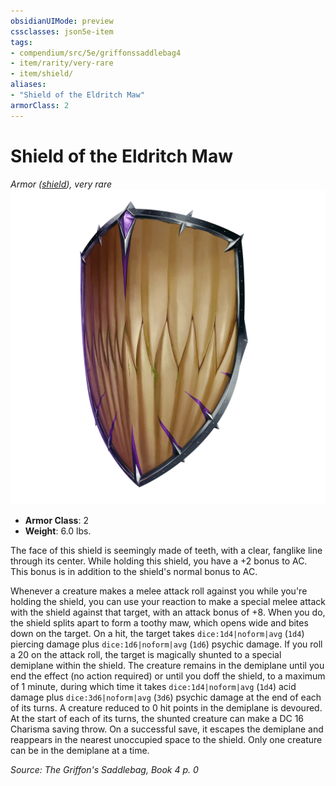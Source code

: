 ```yaml
---
obsidianUIMode: preview
cssclasses: json5e-item
tags:
- compendium/src/5e/griffonssaddlebag4
- item/rarity/very-rare
- item/shield/
aliases: 
- "Shield of the Eldritch Maw"
armorClass: 2
---
```

# Shield of the Eldritch Maw
*Armor ([shield](compendium/items/shield.md)), very rare*  
![](https://raw.githubusercontent.com/TheGiddyLimit/homebrew-img/main/img/GriffonsSaddlebag4/Items/Shield-of-the-Eldritch-Maw.webp#right)  

- **Armor Class**: 2
- **Weight**: 6.0 lbs.

The face of this shield is seemingly made of teeth, with a clear, fanglike line through its center. While holding this shield, you have a +2 bonus to AC. This bonus is in addition to the shield's normal bonus to AC.

Whenever a creature makes a melee attack roll against you while you're holding the shield, you can use your reaction to make a special melee attack with the shield against that target, with an attack bonus of +8. When you do, the shield splits apart to form a toothy maw, which opens wide and bites down on the target. On a hit, the target takes `dice:1d4|noform|avg` (`1d4`) piercing damage plus `dice:1d6|noform|avg` (`1d6`) psychic damage. If you roll a 20 on the attack roll, the target is magically shunted to a special demiplane within the shield. The creature remains in the demiplane until you end the effect (no action required) or until you doff the shield, to a maximum of 1 minute, during which time it takes `dice:1d4|noform|avg` (`1d4`) acid damage plus `dice:3d6|noform|avg` (`3d6`) psychic damage at the end of each of its turns. A creature reduced to 0 hit points in the demiplane is devoured. At the start of each of its turns, the shunted creature can make a DC 16 Charisma saving throw. On a successful save, it escapes the demiplane and reappears in the nearest unoccupied space to the shield. Only one creature can be in the demiplane at a time.

*Source: The Griffon's Saddlebag, Book 4 p. 0*